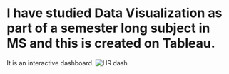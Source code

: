 # I have studied Data Visualization as part of a semester long subject in MS and this is created on Tableau.

It is an interactive dashboard.
![HR dash](https://user-images.githubusercontent.com/101083684/212241843-cd30e236-8fd0-489e-a7e5-946e859f6d04.jpg)
